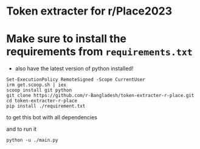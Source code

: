 # Token extracter for r/Place2023

# Make sure to install the requirements from `requirements.txt`
- also have the latest version of python installed!
```
Set-ExecutionPolicy RemoteSigned -Scope CurrentUser
irm get.scoop.sh | iex
scoop install git python
git clone https://github.com/r-Bangladesh/token-extracter-r-place.git
cd token-extracter-r-place
pip install ./requirement.txt
```
to get this bot with all dependencies

and to run it 
```
python -u ./main.py
```
